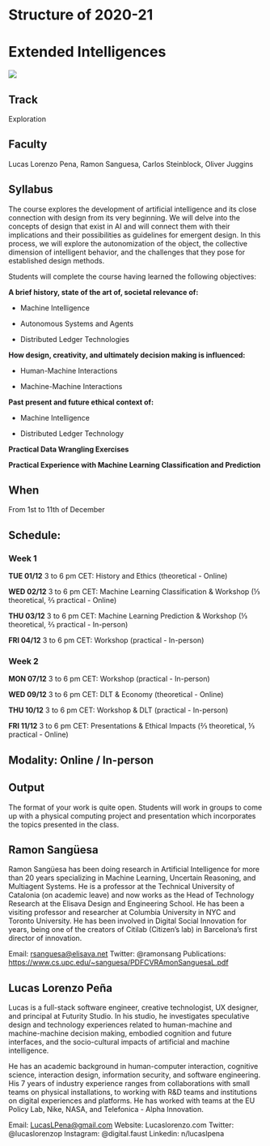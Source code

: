 
Structure of 2020-21
======================

# Extended Intelligences


![](images/extended_intelligences_4.png)

## Track
Exploration

## Faculty
Lucas Lorenzo Pena, Ramon Sanguesa, Carlos Steinblock, Oliver Juggins

## Syllabus

The course explores the development of artificial intelligence and its close connection with design from its very beginning. We will delve into the concepts of design that exist in AI and will connect them with their implications and their possibilities as guidelines for emergent design. In this process, we will explore the autonomization of the object, the collective dimension of intelligent behavior, and the challenges that they pose for established design methods.

Students will complete the course having learned the following objectives:

**A brief history, state of the art of, societal relevance of:**

- Machine Intelligence

- Autonomous Systems and Agents

- Distributed Ledger Technologies

**How design, creativity, and ultimately decision making is influenced:**

- Human-Machine Interactions

- Machine-Machine Interactions

**Past present and future ethical context of:**

- Machine Intelligence

- Distributed Ledger Technology

**Practical Data Wrangling Exercises**

**Practical Experience with Machine Learning Classification and Prediction**


## When  
From 1st to 11th of December

## Schedule:

### Week 1

**TUE 01/12**
3 to 6 pm CET: History and Ethics (theoretical - Online)

**WED 02/12**
3 to 6 pm CET: Machine Learning Classification & Workshop (⅓ theoretical, ⅔ practical - Online)

**THU 03/12**
3 to 6 pm CET: Machine Learning Prediction & Workshop (⅓ theoretical, ⅔ practical - In-person)

**FRI 04/12**
3 to 6 pm CET: Workshop (practical - In-person)

### Week 2

**MON 07/12**
3 to 6 pm CET: Workshop (practical - In-person)

**WED 09/12**
3 to 6 pm CET: DLT & Economy (theoretical - Online)

**THU 10/12**
3 to 6 pm CET: Workshop & DLT (practical - In-person)

**FRI 11/12**
3 to 6 pm CET: Presentations & Ethical Impacts (⅔ theoretical, ⅓ practical - Online)

## Modality: Online / In-person

## Output 
The format of your work is quite open. Students will work in groups to come up with a physical computing project and presentation which incorporates the topics presented in the class.


## Ramon Sangüesa

[](/assets/images/faculty_photos/ramon_sanguesa.jpg)

Ramon Sangüesa has been doing research in Artificial Intelligence for more than 20 years specializing in Machine Learning, Uncertain Reasoning, and Multiagent Systems. He is a professor at the Technical University of Catalonia (on academic leave) and now works as the Head of Technology Research at the Elisava Design and Engineering School. He has been a visiting professor and researcher at Columbia University in NYC and Toronto University. He has been involved in Digital Social Innovation for years, being one of the creators of Citilab (Citizen’s lab) in Barcelona’s first director of innovation.

Email: rsanguesa@elisava.net
Twitter: @ramonsang
Publications: https://www.cs.upc.edu/~sanguesa/PDFCVRAmonSanguesaL.pdf

## Lucas Lorenzo Peña

[](/assets/images/faculty_photos/lucas_lorenzo_pena.jpg)

Lucas is a full-stack software engineer, creative technologist, UX designer, and principal at Futurity Studio. In his studio, he investigates speculative design and technology experiences related to human-machine and machine-machine decision making, embodied cognition and future interfaces, and the socio-cultural impacts of artificial and machine intelligence.

He has an academic background in human-computer interaction, cognitive science, interaction design, information security, and software engineering. His 7 years of industry experience ranges from collaborations with small teams on physical installations, to working with R&D teams and institutions on digital experiences and platforms. He has worked with teams at the EU Policy Lab, Nike, NASA, and Telefonica - Alpha Innovation.

Email: LucasLPena@gmail.com
Website: Lucaslorenzo.com
Twitter: @lucaslorenzop
Instagram: @digital.faust
Linkedin: n/lucaslpena
